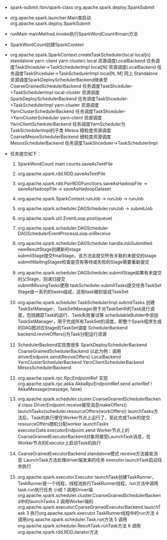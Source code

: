 - spark-submit  /bin/spark-class org.apache.spark.deploy.SparkSubmit
- org.apache.spark.launcher.Main类启动org.apache.spark.deploy.SparkSubmit
- runMain mainMethod.invoke执行SparkWordCount中main方法
- SparkWordCount创建SparkContext
- org.apache.spark.SparkContext.createTaskScheduler(local local[n] standalone yarn-client yarn-cluster)
  local 资源调度LocalBackend 任务调度TaskShceduler->TaskSchedulerImpl
  local[N] 资源调度LocalBackend 任务调度TaskShceduler->TaskSchedulerImpl
  local[N, M] 同上
  Standalone 资源调度SparkDeploySchedulerBackend继承至CoarseGrainedSchedulerBackend 任务调度TaskShceduler->TaskSchedulerImpl
  local-cluster 资源调度SparkDeploySchedulerBackend 任务调度TaskShceduler->TaskSchedulerImpl
  yarn-cluster 资源调度YarnClusterSchedulerBackend 任务调度TaskShceduler->YarnClusterScheduler
  yarn-client 资源调度YarnClientSchedulerBackend 任务调度YarnScheduler为TaskSchedulerImpl的子类
  Mesos 精粒度资源调度CoarseMesosSchedulerBackend 细粒度资源调度MesosSchedulerBackend  任务调度TaskShceduler->TaskSchedulerImpl

- 任务提交如下：

  1. SparkWordCount main counts.saveAsTextFile

  2. org.apache.spark.rdd.RDD.saveAsTextFile

  3. org.apache.spark.rdd.PairRDDFunctions.saveAsHadoopFile  -> saveAsHadoopFile -> saveAsHadoopDataset

  4. org.apache.spark.SparkContext.runJob -> runJob -> runJob

  5. org.apache.spark.scheduler.DAGScheduler.runJob -> submitJob

  6. org.apache.spark.util.EventLoop.post(queue)

  7. org.apache.spark.scheduler.DAGScheduler DAGSchedulerEventProcessLoop.onReceive

  8. org.apache.spark.scheduler.DAGScheduler.handleJobSubmitted
     newResultStage创建新的stage  
     submitStage提交finalStage，该方法会提交所有关联的未提交的stage
     submitWaitingStages检查是否有等待或失败的Stage需要重新提交

  9. org.apache.spark.scheduler.DAGScheduler.submitStage如果有未提交的父Stage，则递归提交  
     submitMissingTasks使用 taskScheduler.submitTasks提交任务TaskSet
     Stage由一系列的tasks组成，这些task被封装成TaskSet

  10. org.apache.spark.scheduler.TaskSchedulerImpl.submitTasks
      创建TaskSetManager，TaskSetManager用于对TaskSet中的Task进行调度，包括跟踪Task的运行、Task失败重试等
      schedulableBuilder中添加TaskSetManager，用于完成所有TaskSet的调度，即整个Spark程序生成的DAG图对应Stage的TaskSet调度
      SchedulerBackend backend.reviveOffers()为Task分配运行资源

  11. SchedulerBackend实现类很多
      SparkDeploySchedulerBackend CoarseGrainedSchedulerBackend  以此为例：调用 driverEndpoint.send(ReviveOffers)
      LocalBackend
      YarnClusterSchedulerBackend
      YarnClientSchedulerBackend
      MesosSchedulerBackend

  12. org.apache.spark.rpc.RpcEndpointRef 实现org.apache.spark.rpc.akka AkkaRpcEndpointRef.send actorRef ! AkkaMessage(message, false)

  13. org.apache.spark.scheduler.cluster.CoarseGrainedSchedulerBackend class DriverEndpoint.receive接受消息makeOffers()
      launchTasks(scheduler.resourceOffers(workOffers))
      launchTasks方法后，Task的执行便在Worker节点上运行了，至此完成Task的提交
      resourceOffers随机分配worker
      launchTasks executorData.executorEndpoint.send Worker节点上的CoarseGrainedExecutorBackend对象将接受LaunchTask消息，在Worker节点的Executor上启动Task的执行

  14. CoarseGrainedExecutorBackend standalone模式  receive方法接收消息
      LaunchTask方法处理driver端发来的任务
      executor.launchTask启动任务执行

  15. org.apache.spark.executor.Executor launchTask创建TaskRunner，TaskRunner是一个线程，线程池执行TaskRunner线程，run方法中调用task.run执行任务
      小结
      1 调用Driver端org.apache.spark.scheduler.cluster.CoarseGrainedSchedulerBackend中的launchTasks
      2 调用Worker端的org.apache.spark.executor.CoarseGrainedExecutorBackend.launchTask
      3 执行org.apache.spark.executor.TaskRunner线程中的run方法
      4 调用org.apache.spark.scheduler.Task.run方法
      5 调用org.apache.spark.scheduler.ResultTask.runTask方法
      6 调用org.apache.spark.rdd.RDD.iterator方法
